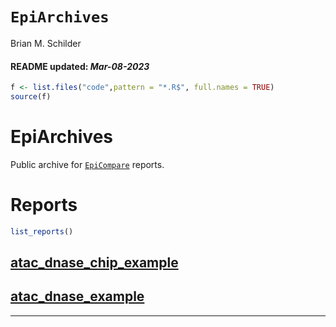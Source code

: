 `EpiArchives`
================
Brian M. Schilder
<h4>  
README updated: <i>Mar-08-2023</i>  
</h4>

``` r
f <- list.files("code",pattern = "*.R$", full.names = TRUE)
source(f)
```

# EpiArchives

Public archive for
[`EpiCompare`](https://github.com/neurogenomics/EpiCompare) reports.

# Reports

``` r
list_reports()
```

## [atac_dnase_chip_example](https://neurogenomics.github.io/atac_dnase_chip_example/EpiCompare.html)

## [atac_dnase_example](https://neurogenomics.github.io/atac_dnase_example/EpiCompare.html)

<hr>
